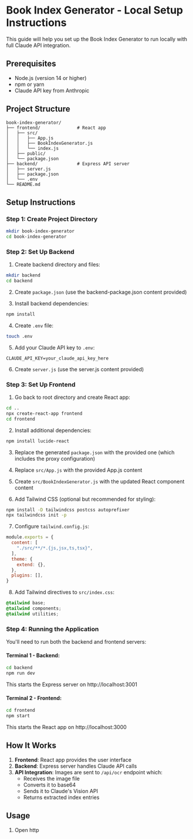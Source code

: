 # Book Index Generator - Local Setup Instructions

This guide will help you set up the Book Index Generator to run locally with full Claude API integration.

## Prerequisites

- Node.js (version 14 or higher)
- npm or yarn
- Claude API key from Anthropic

## Project Structure

```
book-index-generator/
├── frontend/              # React app
│   ├── src/
│   │   ├── App.js
│   │   ├── BookIndexGenerator.js
│   │   └── index.js
│   ├── public/
│   └── package.json
├── backend/               # Express API server
│   ├── server.js
│   ├── package.json
│   └── .env
└── README.md
```

## Setup Instructions

### Step 1: Create Project Directory
```bash
mkdir book-index-generator
cd book-index-generator
```

### Step 2: Set Up Backend

1. Create backend directory and files:
```bash
mkdir backend
cd backend
```

2. Create `package.json` (use the backend-package.json content provided)

3. Install backend dependencies:
```bash
npm install
```

4. Create `.env` file:
```bash
touch .env
```

5. Add your Claude API key to `.env`:
```
CLAUDE_API_KEY=your_claude_api_key_here
```

6. Create `server.js` (use the server.js content provided)

### Step 3: Set Up Frontend

1. Go back to root directory and create React app:
```bash
cd ..
npx create-react-app frontend
cd frontend
```

2. Install additional dependencies:
```bash
npm install lucide-react
```

3. Replace the generated `package.json` with the provided one (which includes the proxy configuration)

4. Replace `src/App.js` with the provided App.js content

5. Create `src/BookIndexGenerator.js` with the updated React component content

6. Add Tailwind CSS (optional but recommended for styling):
```bash
npm install -D tailwindcss postcss autoprefixer
npx tailwindcss init -p
```

7. Configure `tailwind.config.js`:
```javascript
module.exports = {
  content: [
    "./src/**/*.{js,jsx,ts,tsx}",
  ],
  theme: {
    extend: {},
  },
  plugins: [],
}
```

8. Add Tailwind directives to `src/index.css`:
```css
@tailwind base;
@tailwind components;
@tailwind utilities;
```

### Step 4: Running the Application

You'll need to run both the backend and frontend servers:

#### Terminal 1 - Backend:
```bash
cd backend
npm run dev
```
This starts the Express server on http://localhost:3001

#### Terminal 2 - Frontend:
```bash
cd frontend
npm start
```
This starts the React app on http://localhost:3000

## How It Works

1. **Frontend**: React app provides the user interface
2. **Backend**: Express server handles Claude API calls
3. **API Integration**: Images are sent to `/api/ocr` endpoint which:
   - Receives the image file
   - Converts it to base64
   - Sends it to Claude's Vision API
   - Returns extracted index entries

## Usage

1. Open http